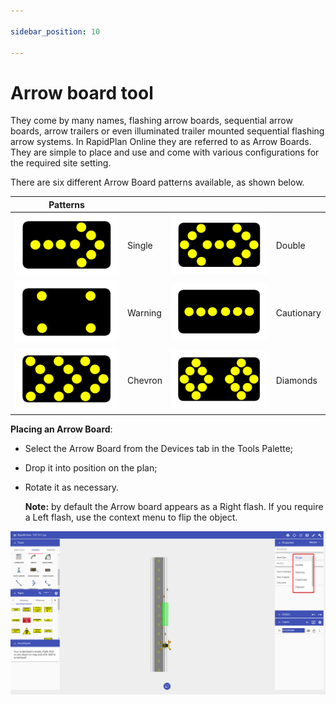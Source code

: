 ```yaml
---

sidebar_position: 10

---
```

# Arrow board tool

They come by many names, flashing arrow boards, sequential arrow boards, arrow trailers or even illuminated trailer mounted sequential flashing arrow systems. In RapidPlan Online they are referred to as Arrow Boards. They are simple to place and use and come with various configurations for the required site setting.

There are six different Arrow Board patterns available, as shown below.

| Patterns                                   |         |                                               |            |
| ------------------------------------------ | ------- | --------------------------------------------- | ---------- |
| ![single table](./assets/Single_table.png)  | Single  | ![double table](./assets/Double_table.png)     | Double     |
| ![warning table](./assets/Warning_table.png) | Warning | ![cautionary table](./assets/Cautionary_table.png) | Cautionary |
| ![chevron table](./assets/Chevron_table.png) | Chevron | ![diamonds table](./assets/Diamonds_table.png)   | Diamonds   |

**Placing an Arrow Board**:

- Select the Arrow Board from the Devices tab in the Tools Palette;

- Drop it into position on the plan;

- Rotate it as necessary.

   **Note:** by default the Arrow board appears as a Right flash. If you require a Left flash, use the context menu to flip the object.

![Arrow Board Tool](./assets/Arrow_Board_Tool.png)
